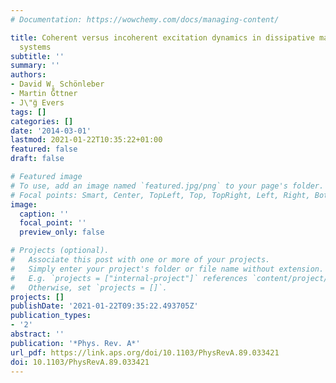 ```yaml
---
# Documentation: https://wowchemy.com/docs/managing-content/

title: Coherent versus incoherent excitation dynamics in dissipative many-body Rydberg
  systems
subtitle: ''
summary: ''
authors:
- David W. Schönleber
- Martin G̈̊ttner
- J\"g̈ Evers
tags: []
categories: []
date: '2014-03-01'
lastmod: 2021-01-22T10:35:22+01:00
featured: false
draft: false

# Featured image
# To use, add an image named `featured.jpg/png` to your page's folder.
# Focal points: Smart, Center, TopLeft, Top, TopRight, Left, Right, BottomLeft, Bottom, BottomRight.
image:
  caption: ''
  focal_point: ''
  preview_only: false

# Projects (optional).
#   Associate this post with one or more of your projects.
#   Simply enter your project's folder or file name without extension.
#   E.g. `projects = ["internal-project"]` references `content/project/deep-learning/index.md`.
#   Otherwise, set `projects = []`.
projects: []
publishDate: '2021-01-22T09:35:22.493705Z'
publication_types:
- '2'
abstract: ''
publication: '*Phys. Rev. A*'
url_pdf: https://link.aps.org/doi/10.1103/PhysRevA.89.033421
doi: 10.1103/PhysRevA.89.033421
---
```

